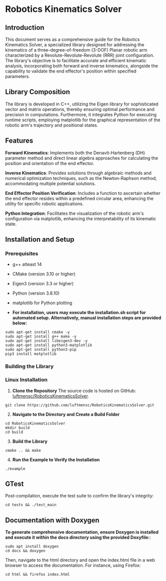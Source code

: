 
# Robotics Kinematics Solver
## Introduction
This document serves as a comprehensive guide for the Robotics Kinematics Solver, a specialized library designed for addressing the kinematics of a three-degree-of-freedom (3-DOF) Planar robotic arm characterized by a Revolute-Revolute-Revolute (RRR) joint configuration. The library's objective is to facilitate accurate and efficient kinematic analysis, incorporating both forward and inverse kinematics, alongside the capability to validate the end effector's position within specified parameters.
## Library Composition
The library is developed in C++, utilizing the Eigen library for sophisticated vector and matrix operations, thereby ensuring optimal performance and precision in computations. Furthermore, it integrates Python for executing runtime scripts, employing matplotlib for the graphical representation of the robotic arm's trajectory and positional states.

## Features

**Forward Kinematics**: Implements both the Denavit-Hartenberg (DH) parameter method and direct linear algebra approaches for calculating the position and orientation of the end effector.

**Inverse Kinematics**: Provides solutions through algebraic methods and numerical optimization techniques, such as the Newton-Raphson method, accommodating multiple potential solutions.

**End Effector Position Verification**: Includes a function to ascertain whether the end effector resides within a predefined circular area, enhancing the utility for specific robotic applications.

**Python Integration**: Facilitates the visualization of the robotic arm's configuration via matplotlib, enhancing the interpretability of its kinematic state.

## Installation and Setup

### Prerequisites

- g++ atleast 14
- CMake (version 3.10 or higher)
- Eigen3 (version 3.3 or higher)
- Python (version 3.8.10)
- matplotlib for Python plotting


- **For installation, users may execute the installation.sh script for automated setup. Alternatively, manual installation steps are provided below:**
```
sudo apt-get install cmake -y
sudo apt-get install g++ make -y
sudo apt-get install libeigen3-dev -y
sudo apt-get install python3-matplotlib
sudo apt-get install python3-pip
pip3 install matplotlib
```

### Building the Library

### Linux Installation

1. **Clone the Repository**
The source code is hosted on GitHub: [luftmensc/RoboticsKinematicsSolver](https://github.com/luftmensc/RoboticsKinematicsSolver).
```
git clone https://github.com/luftmensc/RoboticsKinematicsSolver.git
```
2. **Navigate to the Directory and Create a Build Folder**
```
cd RoboticsKinematicsSolver
mkdir build
cd build
```
3. **Build the Library**
```
cmake .. && make
```
4. **Run the Example to Verify the Installation**
```
./example
```

## GTest
Post-compilation, execute the test suite to confirm the library's integrity:
```
cd tests && ./test_main
```
## Documentation with Doxygen
**To generate comprehensive documentation, ensure Doxygen is installed and execute it within the docs directory using the provided Doxyfile:**:
```
sudo apt install doxygen
cd docs && doxygen
```
Then, navigate to the html directory and open the index.html file in a web browser to access the documentation. For instance, using Firefox:
```
cd html && firefox index.html
```


